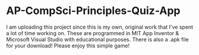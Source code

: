 # AP-CompSci-Principles-Quiz-App
I am uploading this project since this is my own, original work that I've spent a lot of time working on. These are programmed in MIT App Inventor & Microsoft Visual Studio with educational purposes. There is also a .apk file for your download! Please enjoy this simple game!
